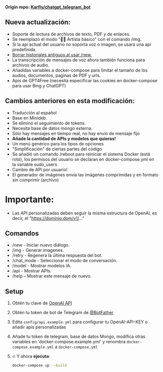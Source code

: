 **Origin repo: <a href="https://github.com/karfly/chatgpt_telegram_bot" alt="Karfly">Karfly/chatgpt_telegram_bot</a>**

## Nueva actualización:
- Soporte de lectura de archivos de texto, PDF y de enlaces.
- Se reemplazó el modo "👩‍🎨 Artista básico" con el comando /img.
- Si la api actual del usuario no soporta voz o imagen, se usará una api predefinida.
- <a href="https://github.com/karfly/chatgpt_telegram_bot/pull/188" alt="AutoDel">Borrar historiales antiguos al usar /new.</a>
- La transcripción de mensajes de voz ahora también funciona para archivos de audio.
- Añadidas variables a docker-compose para limitar el tamaño de los audios, documentos, paginas de PDF y urls.
- Apis de GPT4Free (necesita especificar las cookies en docker-compose para usar Bing y ChatGPT)

## Cambios anteriores en esta modificación:
- Traducción al español
- Base en Minideb.
- Se eliminó el seguimiento de tokens.
- Necesita base de datos mongo externa.
- Sólo hay mensajes en tiempo real, no hay envío de mensaje fijo
- **Añade la cantidad de APIs y modelos que quieras!**
- Un menú genérico para los tipos de opciones
- "Simplificación" de ciertas partes del código
- Se añadió un comando /reboot para reiniciar el sistema Docker (está roto), los permisos del usuario se declaran en docker-compose.yml en la variable sudo_users
- Cambio de API por usuario!
- El generador de imágenes envía las imágenes comprimidas y en formato sin comprimir (archivo) 

# Importante:
- Las API personalizadas deben seguir la misma estructura de OpenAI, es decir, el "https://dominio.dom/v1/..."

## Comandos
- /new - Iniciar nuevo diálogo.
- /img - Generar imagenes.
- /retry - Regenera la última respuesta del bot.
- /chat_mode - Seleccionar el modo de conversación.
- /model - Mostrar modelos IA.
- /api - Mostrar APIs.
- /help – Mostrar este mensaje de nuevo.

## Setup
1. Obtén tu clave de [OpenAI API](https://openai.com/api/)

2. Obtén tu token de bot de Telegram de [@BotFather](https://t.me/BotFather)

3. Edita `config/api.example.yml` para configurar tu OpenAI-API-KEY o añadir apis personalizadas

4. Añade tu token de telegram, base de datos Mongo, modifica otras variables en 'docker-compose.example.yml' y renombra `docker-compose.example.yml` a `docker-compose.yml`

5. 🔥 Y ahora **ejecuta**:
    ```bash
    docker-compose up --build
    ```